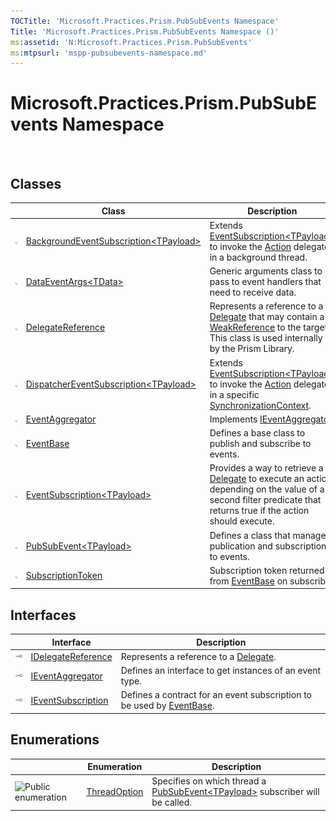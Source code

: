 ```yaml
---
TOCTitle: 'Microsoft.Practices.Prism.PubSubEvents Namespace'
Title: 'Microsoft.Practices.Prism.PubSubEvents Namespace ()'
ms:assetid: 'N:Microsoft.Practices.Prism.PubSubEvents'
ms:mtpsurl: 'mspp-pubsubevents-namespace.md'
---
```



# Microsoft.Practices.Prism.PubSubEvents Namespace

 
## Classes

<span id="classToggle"></span>
<table>

<thead>
<tr class="header">
<th> </th>
<th>Class</th>
<th>Description</th>
</tr>
</thead>
<tbody>
<tr class="odd">
<td><img src="images/public-class.gif" title="Public class" /></td>
<td><a href="backgroundeventsubscription-tpayload-class-mspp-pubsubevents.md">BackgroundEventSubscription&lt;TPayload&gt;</a></td>
<td><div class="summary">
Extends <a href="eventsubscription-tpayload-class-mspp-pubsubevents.md">EventSubscription&lt;TPayload&gt;</a> to invoke the <a href="eventsubscription-tpayload-action-property-mspp-pubsubevents.md">Action</a> delegate in a background thread.
</div></td>
</tr>
<tr class="even">
<td><img src="images/public-class.gif" title="Public class" /></td>
<td><a href="dataeventargs-tdata-class-mspp-pubsubevents.md">DataEventArgs&lt;TData&gt;</a></td>
<td><div class="summary">
Generic arguments class to pass to event handlers that need to receive data.
</div></td>
</tr>
<tr class="odd">
<td><img src="images/public-class.gif" title="Public class" /></td>
<td><a href="delegatereference-class-mspp-pubsubevents.md">DelegateReference</a></td>
<td><div class="summary">
Represents a reference to a <a href="http://msdn.microsoft.com/en-us/library/y22acf51">Delegate</a> that may contain a <a href="http://msdn.microsoft.com/en-us/library/hbh8w2zd">WeakReference</a> to the target. This class is used internally by the Prism Library.
</div></td>
</tr>
<tr class="even">
<td><img src="images/public-class.gif" title="Public class" /></td>
<td><a href="dispatchereventsubscription-tpayload-class-mspp-pubsubevents.md">DispatcherEventSubscription&lt;TPayload&gt;</a></td>
<td><div class="summary">
Extends <a href="eventsubscription-tpayload-class-mspp-pubsubevents.md">EventSubscription&lt;TPayload&gt;</a> to invoke the <a href="eventsubscription-tpayload-action-property-mspp-pubsubevents.md">Action</a> delegate in a specific <a href="http://msdn.microsoft.com/en-us/library/wx31754f">SynchronizationContext</a>.
</div></td>
</tr>
<tr class="odd">
<td><img src="images/public-class.gif" title="Public class" /></td>
<td><a href="eventaggregator-class-mspp-pubsubevents.md">EventAggregator</a></td>
<td><div class="summary">
Implements <a href="ieventaggregator-interface-mspp-pubsubevents.md">IEventAggregator</a>.
</div></td>
</tr>
<tr class="even">
<td><img src="images/public-class.gif" title="Public class" /></td>
<td><a href="eventbase-class-mspp-pubsubevents.md">EventBase</a></td>
<td><div class="summary">
Defines a base class to publish and subscribe to events.
</div></td>
</tr>
<tr class="odd">
<td><img src="images/public-class.gif" title="Public class" /></td>
<td><a href="eventsubscription-tpayload-class-mspp-pubsubevents.md">EventSubscription&lt;TPayload&gt;</a></td>
<td><div class="summary">
Provides a way to retrieve a <a href="http://msdn.microsoft.com/en-us/library/y22acf51">Delegate</a> to execute an action depending on the value of a second filter predicate that returns true if the action should execute.
</div></td>
</tr>
<tr class="even">
<td><img src="images/public-class.gif" title="Public class" /></td>
<td><a href="pubsubevent-tpayload-class-mspp-pubsubevents.md">PubSubEvent&lt;TPayload&gt;</a></td>
<td><div class="summary">
Defines a class that manages publication and subscription to events.
</div></td>
</tr>
<tr class="odd">
<td><img src="images/public-class.gif" title="Public class" /></td>
<td><a href="subscriptiontoken-class-mspp-pubsubevents.md">SubscriptionToken</a></td>
<td><div class="summary">
Subscription token returned from <a href="eventbase-class-mspp-pubsubevents.md">EventBase</a> on subscribe.
</div></td>
</tr>
</tbody>
</table>

## Interfaces

<span id="interfaceToggle"></span>
<table>

<thead>
<tr class="header">
<th> </th>
<th>Interface</th>
<th>Description</th>
</tr>
</thead>
<tbody>
<tr class="odd">
<td><img src="images/public-interface.gif" title="Public interface" /></td>
<td><a href="idelegatereference-interface-mspp-pubsubevents.md">IDelegateReference</a></td>
<td><div class="summary">
Represents a reference to a <a href="http://msdn.microsoft.com/en-us/library/y22acf51">Delegate</a>.
</div></td>
</tr>
<tr class="even">
<td><img src="images/public-interface.gif" title="Public interface" /></td>
<td><a href="ieventaggregator-interface-mspp-pubsubevents.md">IEventAggregator</a></td>
<td><div class="summary">
Defines an interface to get instances of an event type.
</div></td>
</tr>
<tr class="odd">
<td><img src="images/public-interface.gif" title="Public interface" /></td>
<td><a href="ieventsubscription-interface-mspp-pubsubevents.md">IEventSubscription</a></td>
<td><div class="summary">
Defines a contract for an event subscription to be used by <a href="eventbase-class-mspp-pubsubevents.md">EventBase</a>.
</div></td>
</tr>
</tbody>
</table>

## Enumerations

<span id="enumerationToggle"></span>
<table>

<thead>
<tr class="header">
<th> </th>
<th>Enumeration</th>
<th>Description</th>
</tr>
</thead>
<tbody>
<tr class="odd">
<td><img src="https://msdn.microsoft.com/en-us/Dn683966.pubenumeration(en-us,PandP.50).gif" title="Public enumeration" /></td>
<td><a href="threadoption-enumeration-mspp-pubsubevents.md">ThreadOption</a></td>
<td><div class="summary">
Specifies on which thread a <a href="pubsubevent-tpayload-class-mspp-pubsubevents.md">PubSubEvent&lt;TPayload&gt;</a> subscriber will be called.
</div></td>
</tr>
</tbody>
</table>
